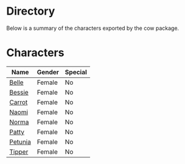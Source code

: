 # Directory
Below is a summary of the characters exported by the cow package.
# Characters
|Name|Gender|Special|
|---|---|---|
|[Belle](./character/cow/belle.go)|Female|No|
|[Bessie](./character/cow/bessie.go)|Female|No|
|[Carrot](./character/cow/carrot.go)|Female|No|
|[Naomi](./character/cow/naomi.go)|Female|No|
|[Norma](./character/cow/norma.go)|Female|No|
|[Patty](./character/cow/patty.go)|Female|No|
|[Petunia](./character/cow/petunia.go)|Female|No|
|[Tipper](./character/cow/tipper.go)|Female|No|
